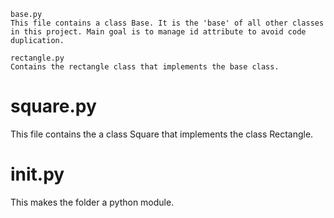 ``` models/
base.py
This file contains a class Base. It is the 'base' of all other classes in this project. Main goal is to manage id attribute to avoid code duplication.

rectangle.py
Contains the rectangle class that implements the base class.
```

# square.py
This file contains the a class Square that implements the class Rectangle.

# init.py
This makes the folder a python module.
